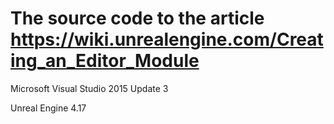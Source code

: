# The source code to the article https://wiki.unrealengine.com/Creating_an_Editor_Module

Microsoft Visual Studio 2015 Update 3

Unreal Engine 4.17
